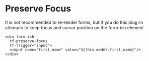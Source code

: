 # Preserve Focus

It is not recommended to re-render forms, but if you do this plug-in attempts to keep focus and cursor position on the form-ish element

```
<div form-ish
  tf-preserve-focus 
  tf-trigger="input">
  <input name="first_name" value="${this.model.first_name}"/>
</div>

```


